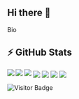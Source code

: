 ## Hi there 👋
Bio

## ⚡ GitHub Stats

<img align="left" src="https://github-readme-stats.vercel.app/api?username=Aldin285&show_icons=true&count_private=true&theme=gruvbox" />
<img src="https://github-readme-stats.vercel.app/api/top-langs/?username=Aldin285&layout=compact&count_private=true&theme=gruvbox" />
<img src="https://github-readme-stats.vercel.app/api/wakatime?username=Aldin285&theme=gruvbox" />  
<a href="https://github.com/Aldin285/Android-Room-Database-Backup" target="_blank"><img align="center" src="https://github-readme-stats.vercel.app/api/pin/?username=Aldin285&repo=Android-Room-Database-Backup&theme=gruvbox""></a>
<a href="https://github.com/Aldin285/Stundenplan" target="_blank"><img align="center" src="https://github-readme-stats.vercel.app/api/pin/?username=Aldin285&repo=Stundenplan&theme=gruvbox""></a>
<a href="https://github.com/Aldin285/traefik-ssl-certificate-exporter" target="_blank"><img align="center" src="https://github-readme-stats.vercel.app/api/pin/?username=Aldin285&repo=traefik-ssl-certificate-exporter&theme=gruvbox""></a>
<a href="https://github.com/Aldin285/logstash-pipelines" target="_blank"><img align="center" src="https://github-readme-stats.vercel.app/api/pin/?username=Aldin285&repo=logstash-pipelines&theme=gruvbox""></a>  

![Visitor Badge](https://visitor-badge.laobi.icu/badge?page_id=Aldin285.Aldin285)
